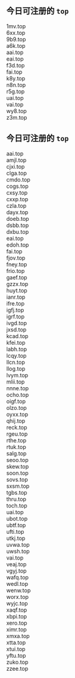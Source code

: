 
## 今日可注册的 `top`
>
1mv.top   
6xx.top   
9b9.top   
a6k.top   
aai.top   
eai.top   
f3d.top   
fai.top   
k8y.top   
n8n.top   
r5g.top   
uai.top   
vai.top   
wy8.top   
z3m.top   


## 今日可注册的 `top`
>
aai.top   
amjl.top   
cjxi.top   
clga.top   
cmdo.top   
cogs.top   
cxsy.top   
cxxp.top   
czla.top   
dayx.top   
doeb.top   
dsbb.top   
dxbu.top   
eai.top   
edoh.top   
fai.top   
fjov.top   
fney.top   
frio.top   
gaef.top   
gzzx.top   
huyt.top   
ianr.top   
ifre.top   
igfj.top   
igrf.top   
ivgd.top   
jxsd.top   
kcad.top   
kfei.top   
labh.top   
lcqy.top   
llcn.top   
llog.top   
lvym.top   
mlii.top   
nnne.top   
ocho.top   
oigf.top   
olzo.top   
oyxx.top   
qhij.top   
reck.top   
rgeu.top   
rthe.top   
rtuk.top   
salg.top   
seoo.top   
skew.top   
soon.top   
sovs.top   
sxsm.top   
tgbs.top   
thru.top   
toch.top   
uai.top   
ubot.top   
ubtf.top   
ufti.top   
utkj.top   
uvwa.top   
uwsh.top   
vai.top   
veaj.top   
vgyj.top   
wafq.top   
wedl.top   
wenw.top   
worx.top   
wyjc.top   
xaqf.top   
xbpi.top   
xero.top   
ximr.top   
xmxa.top   
xtta.top   
xtui.top   
yftu.top   
zuko.top   
zzee.top   

